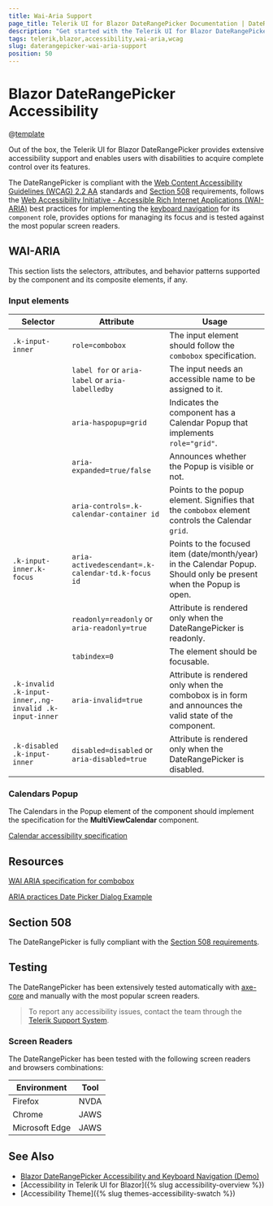 ```yaml
---
title: Wai-Aria Support
page_title: Telerik UI for Blazor DateRangePicker Documentation | DateRangePicker Accessibility
description: "Get started with the Telerik UI for Blazor DateRangePicker and learn about its accessibility support for WAI-ARIA, Section 508, and WCAG 2.2."
tags: telerik,blazor,accessibility,wai-aria,wcag
slug: daterangepicker-wai-aria-support 
position: 50 
---
```


# Blazor DateRangePicker Accessibility

@[template](/_contentTemplates/common/parameters-table-styles.md#table-layout)



Out of the box, the Telerik UI for Blazor DateRangePicker provides extensive accessibility support and enables users with disabilities to acquire complete control over its features.


The DateRangePicker is compliant with the [Web Content Accessibility Guidelines (WCAG) 2.2 AA](https://www.w3.org/TR/WCAG22/) standards and [Section 508](http://www.section508.gov/) requirements, follows the [Web Accessibility Initiative - Accessible Rich Internet Applications (WAI-ARIA)](https://www.w3.org/WAI/ARIA/apg/) best practices for implementing the [keyboard navigation](#keyboard-navigation) for its `component` role, provides options for managing its focus and is tested against the most popular screen readers.

## WAI-ARIA


This section lists the selectors, attributes, and behavior patterns supported by the component and its composite elements, if any.

### Input elements

| Selector | Attribute | Usage |
| -------- | --------- | ----- |
| `.k-input-inner` | `role=combobox` | The input element should follow the `combobox` specification. |
|  | `label for` or `aria-label` or `aria-labelledby` | The input needs an accessible name to be assigned to it. |
|  | `aria-haspopup=grid` | Indicates the component has a Calendar Popup that implements `role="grid"`. |
|  | `aria-expanded=true/false` | Announces whether the Popup is visible or not. |
|  | `aria-controls=.k-calendar-container id` | Points to the popup element. Signifies that the `combobox` element controls the Calendar `grid`. |
| `.k-input-inner.k-focus` | `aria-activedescendant=.k-calendar-td.k-focus id` | Points to the focused item (date/month/year) in the Calendar Popup. Should only be present when the Popup is open. |
|  | `readonly=readonly` or `aria-readonly=true` | Attribute is rendered only when the DateRangePicker is readonly. |
|  | `tabindex=0` | The element should be focusable. |
| `.k-invalid .k-input-inner,.ng-invalid .k-input-inner` | `aria-invalid=true` | Attribute is rendered only when the combobox is in form and announces the valid state of the component. |
| `.k-disabled .k-input-inner` | `disabled=disabled` or `aria-disabled=true` | Attribute is rendered only when the DateRangePicker is disabled. |

### Calendars Popup


The Calendars in the Popup element of the component should implement the specification for the **MultiViewCalendar** component.

[Calendar accessibility specification]({{calendar_a11y_link}})

## Resources

[WAI ARIA specification for combobox](https://www.w3.org/TR/wai-aria-1.2/#combobox)

[ARIA practices Date Picker Dialog Example](https://www.w3.org/WAI/ARIA/apg/example-index/dialog-modal/datepicker-dialog.html)

## Section 508


The DateRangePicker is fully compliant with the [Section 508 requirements](http://www.section508.gov/).

## Testing


The DateRangePicker has been extensively tested automatically with [axe-core](https://github.com/dequelabs/axe-core) and manually with the most popular screen readers.

> To report any accessibility issues, contact the team through the [Telerik Support System](https://www.telerik.com/account/support-center).

### Screen Readers


The DateRangePicker has been tested with the following screen readers and browsers combinations:

| Environment | Tool |
| ----------- | ---- |
| Firefox | NVDA |
| Chrome | JAWS |
| Microsoft Edge | JAWS |



## See Also

* [Blazor DateRangePicker Accessibility and Keyboard Navigation (Demo)](https://demos.telerik.com/blazor-ui/daterangepicker/keyboard-navigation)
* [Accessibility in Telerik UI for Blazor]({% slug accessibility-overview %})
* [Accessibility Theme]({% slug themes-accessibility-swatch %})